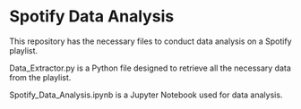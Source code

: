 # Spotify Data Analysis

This repository has the necessary files to conduct data analysis on a Spotify playlist.

Data_Extractor.py is a Python file designed to retrieve all the necessary data from the playlist.

Spotify_Data_Analysis.ipynb is a Jupyter Notebook used for data analysis.
